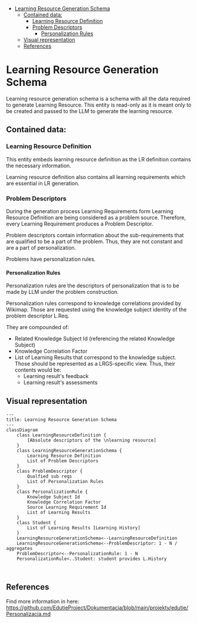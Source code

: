 <!-- TOC -->
* [Learning Resource Generation Schema](#learning-resource-generation-schema)
  * [Contained data:](#contained-data)
    * [Learning Resource Definition](#learning-resource-definition)
    * [Problem Descriptors](#problem-descriptors)
      * [Personalization Rules](#personalization-rules-)
  * [Visual representation](#visual-representation)
  * [References](#references)
<!-- TOC -->

# Learning Resource Generation Schema
Learning resource generation schema is a schema with all the data required to generate Learning Resource. 
This entity is read-only as it is meant only to be created and passed to the LLM to generate the learning resource.

## Contained data:

### Learning Resource Definition
This entity embeds learning resource definition as the LR definition contains the necessary information.

Learning resource definition also contains all learning requirements which are essential in LR generation.

### Problem Descriptors
During the generation process Learning Requirements form Learning Resource Definition are being considered as a 
problem source. Therefore, every Learning Requirement produces a Problem Descriptor. 

Problem descriptors contain information about the sub-requirements that are qualified to be a part of the problem. Thus, 
they are not constant and are a part of personalization.

Problems have personalization rules.

#### Personalization Rules 
Personalization rules are the descriptors of personalization that is to be made by LLM under the problem construction.

Personalization rules correspond to knowledge correlations provided by Wikimap. Those are requested using
the knowledge subject identity of the problem descriptor L.Req.

They are compounded of:
 - Related Knowledge Subject Id (referencing the related Knowledge Subject)
 - Knowledge Correlation Factor
 - List of Learning Results that correspond to the knowledge subject. Those should be represented as a LRGS-specific view. Thus, their contents would be:
   - Learning result's feedback
   - Learning result's assessments

## Visual representation
```mermaid
---
title: Learning Resource Generation Schema
---
classDiagram
    class LearningResourceDefinition {
        [Absolute descriptors of the \nlearning resource]
    }
    class LearningResourceGenerationSchema {
        Learning Resource Definition
        List of Problem Descriptors
    }
    class ProblemDescriptor {
        Qualfied sub reqs
        List of Personalization Rules
    }
    class PersonalizationRule {
        Knowledge Subject Id
        Knowledge Correlation Factor
        Source Learning Requirement Id
        List of Learning Results
    }
    class Student {
        List of Learning Results [Learning History]
    }
    LearningResourceGenerationSchema<--LearningResourceDefinition
    LearningResourceGenerationSchema<--ProblemDescriptor: 1 - N / aggregates
    ProblemDescriptor<--PersonalizationRule: 1 - N 
    PersonalizationRule<..Student: student provides L.History
    
  
```

## References
Find more information in here: https://github.com/EdutieProject/Dokumentacja/blob/main/projekty/edutie/Personalizacja.md